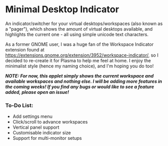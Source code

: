 # Minimal Desktop Indicator

An indicator/switcher for your virtual desktops/workspaces (also known as a "pager"), which shows the amount of virtual desktops available, and highlights the current one - all using simple unicode text characters.

As a former GNOME user, I was a huge fan of the Workspace Indicator extension found at <https://extensions.gnome.org/extension/3952/workspace-indicator/>, so I decided to re-create it for Plasma to help me feel at home. I enjoy the minimalist style (hence my naming choice), and I'm hoping you do too!

***NOTE: For now, this applet simply shows the current workspace and available workspaces and nothing else. I will be adding more features in the coming weeks! If you find any bugs or would like to see a feature added, please open an issue!***

### To-Do List:
* Add settings menu
* Click/scroll to advance workspaces
* Vertical panel support
* Customisable indicator size
* Support for multi-monitor setups